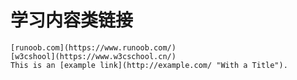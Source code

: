 # 学习内容类链接
    [runoob.com](https://www.runoob.com/)
    [w3cshool](https://www.w3cschool.cn/)
    This is an [example link](http://example.com/ "With a Title"). 